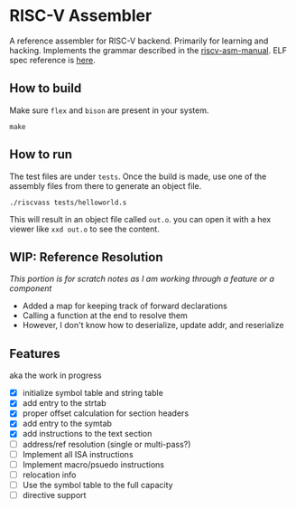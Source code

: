 # RISC-V Assembler
A reference assembler for RISC-V backend. Primarily for learning
and hacking. Implements the grammar described in the 
[riscv-asm-manual](https://github.com/riscv-non-isa/riscv-asm-manual/blob/main/src/asm-manual.adoc).
ELF spec reference is [here](https://github.com/riscv-non-isa/riscv-elf-psabi-doc/blob/master/riscv-elf.adoc).

## How to build
Make sure `flex` and `bison` are present in your system.
```
make
```
## How to run
The test files are under `tests`. Once the build is made,
use one of the assembly files from there to generate an
object file.
```
./riscvass tests/helloworld.s
```

This will result in an object file called `out.o`. you
can open it with a hex viewer like `xxd out.o` to see
the content.

## WIP: Reference Resolution
_This portion is for scratch notes as I am working through
a feature or a component_

- Added a map for keeping track of forward declarations
- Calling a function at the end to resolve them
- However, I don't know how to deserialize, update addr, and reserialize

## Features
aka the work in progress
- [x] initialize symbol table and string table
- [x] add entry to the strtab
- [x] proper offset calculation for section headers
- [x] add entry to the symtab
- [x] add instructions to the text section
- [ ] address/ref resolution (single or multi-pass?)
- [ ] Implement all ISA instructions
- [ ] Implement macro/psuedo instructions
- [ ] relocation info
- [ ] Use the symbol table to the full capacity
- [ ] directive support
